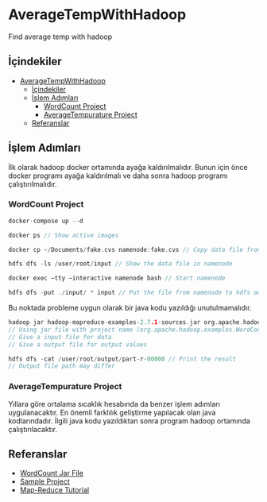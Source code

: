 # AverageTempWithHadoop

Find average temp with hadoop

## İçindekiler

- [AverageTempWithHadoop](#averagetempwithhadoop)
  - [İçindekiler](#i̇çindekiler)
  - [İşlem Adımları](#i̇şlem-adımları)
    - [WordCount Project](#wordcount-project)
    - [AverageTempurature Project](#averagetempurature-project)
  - [Referanslar](#referanslar)

## İşlem Adımları

İlk olarak hadoop docker ortamında ayağa kaldırılmalıdır. Bunun için önce docker programı ayağa kaldırılmalı ve daha sonra hadoop programı çalıştırılmalıdır.

### WordCount Project

```c
docker-compose up --d
```

```c
docker ps // Show active images
```

```c
docker cp ~/Documents/fake.cvs namenode:fake.cvs // Copy data file from local to inside namenode
```

```c
hdfs dfs -ls /user/root/input // Show the data file in namenode 
```

```c
docker exec —tty —interactive namenode bash // Start namenode
```

```c
hdfs dfs -put ./input/ * input // Put the file from namenode to hdfs and completed file operation
```

Bu noktada probleme uygun olarak bir java kodu yazıldığı unutulmamalıdır.

```c
hadoop jar hadoop-mapreduce-examples-2.7.1-sources.jar org.apache.hadoop.examples.WordCount input output 
// Using jar file with project name (org.apache.hadoop.examples.WordCount)
// Give a input file for data
// Give a output file for output values
```

```c
hdfs dfs -cat /user/root/output/part-r-00000 // Print the result 
// Output file path may differ
```

### AverageTempurature Project

Yıllara göre ortalama sıcaklık hesabında da benzer işlem adımları uygulanacaktır. En önemli farklılık geliştirme yapılacak olan java kodlarındadır. İlgili java kodu yazıldıktan sonra program hadoop ortamında çalıştırılacaktır.

## Referanslar

* [WordCount Jar File](https://repo1.maven.org/maven2/org/apache/hadoop/hadoop-mapreduce-examples/2.7.1/)
* [Sample Project](https://github.com/suraj-dev/AverageTemperature-Hadoop-MapReduce)
* [Map-Reduce Tutorial](https://hadoop.apache.org/docs/stable/hadoop-mapreduce-client/hadoop-mapreduce-client-core/MapReduceTutorial.html#Source_Code)


 


